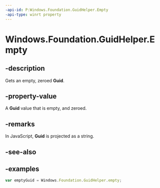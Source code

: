 ```yaml
---
-api-id: P:Windows.Foundation.GuidHelper.Empty
-api-type: winrt property
---
```


<!-- Property syntax.
public Guid Empty { get; }
-->

# Windows.Foundation.GuidHelper.Empty

## -description
Gets an empty, zeroed **Guid**.

## -property-value
A **Guid** value that is empty, and zeroed.

## -remarks
In JavaScript, **Guid** is projected as a string.

## -see-also

## -examples
```javascript
var emptyGuid = Windows.Foundation.GuidHelper.empty;
```

